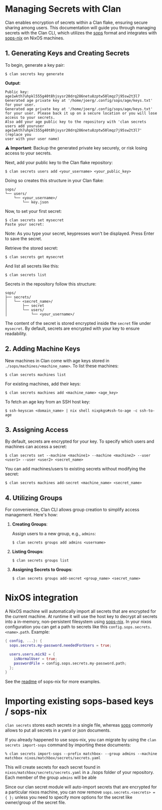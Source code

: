 # Managing Secrets with Clan

Clan enables encryption of secrets within a Clan flake, ensuring secure sharing among users.
This documentation will guide you through managing secrets with the Clan CLI,
which utilizes the [sops](https://github.com/getsops/sops) format and
integrates with [sops-nix](https://github.com/Mic92/sops-nix) on NixOS machines.

## 1. Generating Keys and Creating Secrets

To begin, generate a key pair:

```shellSession
$ clan secrets key generate
```

**Output**:

```
Public key: age1wkth7uhpkl555g40t8hjsysr20drq286netu8zptw50lmqz7j95sw2t3l7
Generated age private key at '/home/joerg/.config/sops/age/keys.txt' for your user.
Generated age private key at '/home/joerg/.config/sops/age/keys.txt' for your user. Please back it up on a secure location or you will lose access to your secrets.
Also add your age public key to the repository with 'clan secrets users add youruser age1wkth7uhpkl555g40t8hjsysr20drq286netu8zptw50lmqz7j95sw2t3l7' (replace you
user with your user name)
```

⚠️ **Important**: Backup the generated private key securely, or risk losing access to your secrets.

Next, add your public key to the Clan flake repository:

```shellSession
$ clan secrets users add <your_username> <your_public_key>
```

Doing so creates this structure in your Clan flake:

```
sops/
└── users/
    └── <your_username>/
        └── key.json
```

Now, to set your first secret:

```shellSession
$ clan secrets set mysecret
Paste your secret:
```

Note: As you type your secret, keypresses won't be displayed. Press Enter to save the secret.

Retrieve the stored secret:

```shellSession
$ clan secrets get mysecret
```

And list all secrets like this:

```shellSession
$ clan secrets list
```

Secrets in the repository follow this structure:

```
sops/
├── secrets/
│   └── <secret_name>/
│       ├── secret
│       └── users/
│           └── <your_username>/
```

The content of the secret is stored encrypted inside the `secret` file under `mysecret`.
By default, secrets are encrypted with your key to ensure readability.

## 2. Adding Machine Keys

New machines in Clan come with age keys stored in `./sops/machines/<machine_name>`. To list these machines:

```shellSession
$ clan secrets machines list
```

For existing machines, add their keys:

```shellSession
$ clan secrets machines add <machine_name> <age_key>
```

To fetch an age key from an SSH host key:

```shellSession
$ ssh-keyscan <domain_name> | nix shell nixpkgs#ssh-to-age -c ssh-to-age
```

## 3. Assigning Access

By default, secrets are encrypted for your key. To specify which users and machines can access a secret:

```shellSession
$ clan secrets set --machine <machine1> --machine <machine2> --user <user1> --user <user2> <secret_name>
```

You can add machines/users to existing secrets without modifying the secret:

```shellSession
$ clan secrets machines add-secret <machine_name> <secret_name>
```

## 4. Utilizing Groups

For convenience, Clan CLI allows group creation to simplify access management. Here's how:

1. **Creating Groups**:

   Assign users to a new group, e.g., `admins`:

   ```shellSession
   $ clan secrets groups add admins <username>
   ```

2. **Listing Groups**:

   ```shellSession
   $ clan secrets groups list
   ```

3. **Assigning Secrets to Groups**:

   ```shellSession
   $ clan secrets groups add-secret <group_name> <secret_name>
   ```

# NixOS integration

A NixOS machine will automatically import all secrets that are encrypted for the
current machine. At runtime it will use the host key to decrypt all secrets into
a in-memory, non-persistent filesystem using
[sops-nix](https://github.com/Mic92/sops-nix). In your nixos configuration you
can get a path to secrets like this `config.sops.secrets.<name>.path`. Example:

```nix
{ config, ...}: {
  sops.secrets.my-password.neededForUsers = true;

  users.users.mic92 = {
    isNormalUser = true;
    passwordFile = config.sops.secrets.my-password.path;
  };
}
```

See the [readme](https://github.com/Mic92/sops-nix) of sops-nix for more
examples.

# Importing existing sops-based keys / sops-nix

`clan secrets` stores each secrets in a single file, whereas [sops](https://github.com/Mic92/sops-nix)
commonly allows to put all secrets in a yaml or json documents.

If you already happened to use sops-nix, you can migrate by using the `clan secrets import-sops` command by importing these documents:

```shellSession
% clan secrets import-sops --prefix matchbox- --group admins --machine matchbox nixos/matchbox/secrets/secrets.yaml
```

This will create secrets for each secret found in `nixos/matchbox/secrets/secrets.yaml` in a ./sops folder of your repository.
Each member of the group `admins` will be able

Since our clan secret module will auto-import secrets that are encrypted for a particular nixos machine,
you can now remove `sops.secrets.<secrets> = { };` unless you need to specify more options for the secret like owner/group of the secret file.
